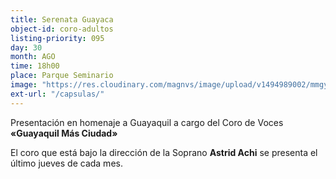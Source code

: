 ```yaml
---
title: Serenata Guayaca
object-id: coro-adultos
listing-priority: 095
day: 30
month: AGO
time: 18h00
place: Parque Seminario
image: "https://res.cloudinary.com/magnvs/image/upload/v1494989002/mmgye/coro_adultos.jpg"
ext-url: "/capsulas/"
---
```

Presentación en homenaje a Guayaquil a cargo del Coro de Voces **&laquo;Guayaquil Más Ciudad&raquo;**

El coro que está bajo la dirección de la Soprano **Astrid Achi** se presenta el último jueves de cada mes.
